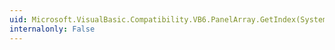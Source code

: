 ```yaml
---
uid: Microsoft.VisualBasic.Compatibility.VB6.PanelArray.GetIndex(System.Windows.Forms.Panel)
internalonly: False
---
```

